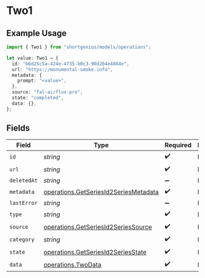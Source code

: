 # Two1

## Example Usage

```typescript
import { Two1 } from "shortgenius/models/operations";

let value: Two1 = {
  id: "b6d25c5a-424e-4735-b0c3-90d204e4864e",
  url: "https://monumental-smoke.info",
  metadata: {
    prompt: "<value>",
  },
  source: "fal-ai/flux-pro",
  state: "completed",
  data: {},
};
```

## Fields

| Field                                                                                          | Type                                                                                           | Required                                                                                       | Description                                                                                    |
| ---------------------------------------------------------------------------------------------- | ---------------------------------------------------------------------------------------------- | ---------------------------------------------------------------------------------------------- | ---------------------------------------------------------------------------------------------- |
| `id`                                                                                           | *string*                                                                                       | :heavy_check_mark:                                                                             | N/A                                                                                            |
| `url`                                                                                          | *string*                                                                                       | :heavy_check_mark:                                                                             | N/A                                                                                            |
| `deletedAt`                                                                                    | *string*                                                                                       | :heavy_minus_sign:                                                                             | N/A                                                                                            |
| `metadata`                                                                                     | [operations.GetSeriesId2SeriesMetadata](../../models/operations/getseriesid2seriesmetadata.md) | :heavy_check_mark:                                                                             | N/A                                                                                            |
| `lastError`                                                                                    | *string*                                                                                       | :heavy_minus_sign:                                                                             | N/A                                                                                            |
| `type`                                                                                         | *string*                                                                                       | :heavy_check_mark:                                                                             | N/A                                                                                            |
| `source`                                                                                       | [operations.GetSeriesId2SeriesSource](../../models/operations/getseriesid2seriessource.md)     | :heavy_check_mark:                                                                             | N/A                                                                                            |
| `category`                                                                                     | *string*                                                                                       | :heavy_check_mark:                                                                             | N/A                                                                                            |
| `state`                                                                                        | [operations.GetSeriesId2SeriesState](../../models/operations/getseriesid2seriesstate.md)       | :heavy_check_mark:                                                                             | N/A                                                                                            |
| `data`                                                                                         | [operations.TwoData](../../models/operations/twodata.md)                                       | :heavy_check_mark:                                                                             | N/A                                                                                            |